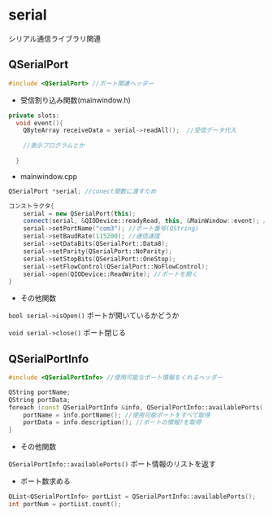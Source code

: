 # serial
シリアル通信ライブラリ関連
## QSerialPort
```cpp
#include <QSerialPort> //ポート関連ヘッダー
```

- 受信割り込み関数(mainwindow.h)
```cpp
private slots:
  void event(){
    QByteArray receiveData = serial->readAll();  //受信データ代入
    
    //表示プログラムとか
    
  }
```

- mainwindow.cpp
```cpp
QSerialPort *serial; //conect関数に渡すため

コンストラクタ{
    serial = new QSerialPort(this);
    connect(serial, &QIODevice::readyRead, this, &MainWindow::event); //関数設定
    serial->setPortName("com3"); //ポート番号(QString)
    serial->setBaudRate(115200); //通信速度
    serial->setDataBits(QSerialPort::Data8);
    serial->setParity(QSerialPort::NoParity);
    serial->setStopBits(QSerialPort::OneStop);
    serial->setFlowControl(QSerialPort::NoFlowControl);
    serial->open(QIODevice::ReadWrite); //ポートを開く
}
```
- その他関数

`bool serial->isOpen()` ポートが開いているかどうか

`void serial->close()` ポート閉じる


## QSerialPortInfo
```cpp
#include <QSerialPortInfo> //使用可能なポート情報をくれるヘッダー
```

```cpp
QString portName;
QString portData;
foreach (const QSerialPortInfo &info, QSerialPortInfo::availablePorts()){
    portName = info.portName(); //使用可能ポートをすべて取得
    portData = info.description(); //ポートの情報?を取得
}
```
- その他関数

`QSerialPortInfo::availablePorts()` ポート情報のリストを返す

- ポート数求める
```cpp
QList<QSerialPortInfo> portList = QSerialPortInfo::availablePorts();
int portNum = portList.count();
```
